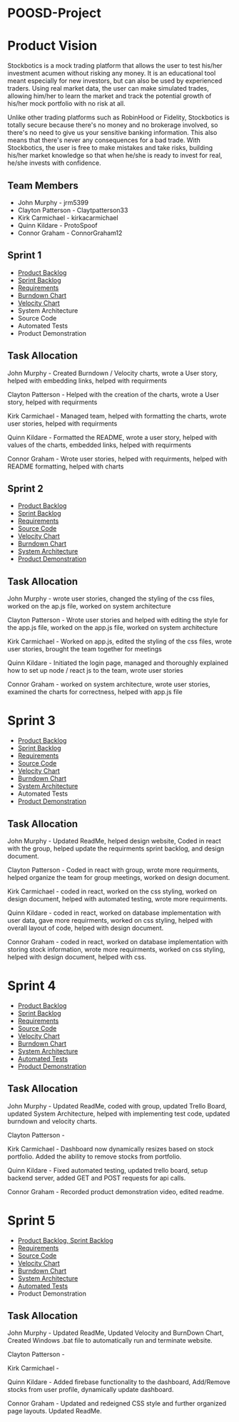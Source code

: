 # POOSD-Project

# Product Vision

Stockbotics is a mock trading platform that allows the user to test his/her investment acumen without risking any money. It is an educational tool meant especially for new investors, but can also be used by experienced traders. Using real market data, the user can make simulated trades, allowing him/her to learn the market and track the potential growth of his/her mock portfolio with no risk at all.

Unlike other trading platforms such as RobinHood or Fidelity, Stockbotics is totally secure because there's no money and no brokerage involved, so there's no need to give us your sensitive banking information. This also means that there's never any consequences for a bad trade. With Stockbotics, the user is free to make mistakes and take risks, building his/her market knowledge so that when he/she is ready to invest for real, he/she invests with confidence.

## Team Members

- John Murphy - jrm5399
- Clayton Patterson - Claytpatterson33
- Kirk Carmichael - kirkacarmichael
- Quinn Kildare - ProtoSpoof
- Connor Graham - ConnorGraham12

## Sprint 1

- [Product Backlog](https://trello.com/b/RJRgVrSx/agile-sprint-board)
- [Sprint Backlog](https://trello.com/b/RJRgVrSx/agile-sprint-board)
- [Requirements](https://github.com/ConnorGraham12/POOSD-Project/blob/main/artifacts/requirements.md)
- [Burndown Chart](https://docs.google.com/document/d/1Itie3xOoOA9WnvhXmk4ETFRvW3EzAeuQq1Tf-AG4t0g/edit?usp=sharing)
- [Velocity Chart](https://docs.google.com/document/d/10O7_zbwDUMULH7CaQvXiZ5Dw8dJtq4CDEzK54hyNN5c/edit?usp=sharing)
- System Architecture
- Source Code
- Automated Tests
- Product Demonstration

## Task Allocation

John Murphy - Created Burndown / Velocity charts, wrote a User story, helped with embedding links, helped with requirments

Clayton Patterson - Helped with the creation of the charts, wrote a User story, helped with requirments

Kirk Carmichael - Managed team, helped with formatting the charts, wrote user stories, helped with requirments

Quinn Kildare - Formatted the README, wrote a user story, helped with values of the charts, embedded links, helped with requirments

Connor Graham - Wrote user stories, helped with requirments, helped with README formatting, helped with charts

## Sprint 2

- [Product Backlog](https://trello.com/b/RJRgVrSx/agile-sprint-board)
- [Sprint Backlog](https://trello.com/b/RJRgVrSx/agile-sprint-board)
- [Requirements](https://github.com/ConnorGraham12/POOSD-Project/blob/main/artifacts/requirements.md)
- [Source Code](https://github.com/ConnorGraham12/POOSD-Project/blob/main/project/src/App.js)
- [Velocity Chart](https://docs.google.com/document/d/10O7_zbwDUMULH7CaQvXiZ5Dw8dJtq4CDEzK54hyNN5c/edit?usp=sharing)
- [Burndown Chart](https://docs.google.com/document/d/1Itie3xOoOA9WnvhXmk4ETFRvW3EzAeuQq1Tf-AG4t0g/edit?usp=sharing)
- [System Architecture](https://github.com/ConnorGraham12/POOSD-Project/blob/main/system-architecture.MD)
- [Product Demonstration](https://www.youtube.com/watch?v=tJH81iP-6PY&ab_channel=ConnorGraham)

## Task Allocation

John Murphy - wrote user stories, changed the styling of the css files, worked on the ap.js file, worked on system architecture

Clayton Patterson - Wrote user stories and helped with editing the style for the app.js file, worked on the app.js file, worked on system architecture

Kirk Carmichael - Worked on app.js, edited the styling of the css files, wrote user stories, brought the team together for meetings

Quinn Kildare - Initiated the login page, managed and thoroughly explained how to set up node / react js to the team, wrote user stories

Connor Graham - worked on system architecture, wrote user stories, examined the charts for correctness, helped with app.js file

# Sprint 3

- [Product Backlog](https://trello.com/b/RJRgVrSx/agile-sprint-board)
- [Sprint Backlog](https://trello.com/b/RJRgVrSx/agile-sprint-board)
- [Requirements](https://github.com/ConnorGraham12/POOSD-Project/blob/main/artifacts/requirements.md)
- [Source Code](https://github.com/ConnorGraham12/POOSD-Project/blob/main/src/App.js)
- [Velocity Chart](https://docs.google.com/document/d/10O7_zbwDUMULH7CaQvXiZ5Dw8dJtq4CDEzK54hyNN5c/edit?usp=sharing)
- [Burndown Chart](https://docs.google.com/document/d/1VlfT0K3VpYwlXfyMWmhx9MUtbrUAaPw4uDyxTlEd4po/edit?usp=sharing)
- [System Architecture](https://github.com/ConnorGraham12/POOSD-Project/blob/main/system-architecture.MD)
- Automated Tests
- [Product Demonstration](https://www.youtube.com/watch?v=bppb0iU8u1g&feature=youtu.be)

## Task Allocation

John Murphy - Updated ReadMe, helped design website, Coded in react with the group, helped update the requirments sprint backlog, and design document.

Clayton Patterson - Coded in react with group, wrote more requirments, helped organize the team for group meetings, worked on design document.

Kirk Carmichael - coded in react, worked on the css styling, worked on design document, helped with automated testing, wrote more requirments.

Quinn Kildare - coded in react, worked on database implementation with user data, gave more requirments, worked on css styling, helped with overall layout of code, helped with design document.

Connor Graham - coded in react, worked on database implementation with storing stock information, wrote more requirments, worked on css styling, helped with design document, helped with css.

# Sprint 4

- [Product Backlog](https://trello.com/b/RJRgVrSx/agile-sprint-board)
- [Sprint Backlog](https://trello.com/b/RJRgVrSx/agile-sprint-board)
- [Requirements](https://github.com/ConnorGraham12/POOSD-Project/blob/main/artifacts/requirements.md)
- [Source Code](https://github.com/ConnorGraham12/POOSD-Project/blob/main/src/App.js)
- [Velocity Chart](https://docs.google.com/document/d/10O7_zbwDUMULH7CaQvXiZ5Dw8dJtq4CDEzK54hyNN5c/edit?usp=sharing)
- [Burndown Chart](https://docs.google.com/document/d/16PJveeuqevQLmC36XJ8_XuKf4OTSVH5c4yPPv18RGF0/edit?usp=sharing)
- [System Architecture](https://github.com/ConnorGraham12/POOSD-Project/blob/main/system-architecture.MD)
- [Automated Tests](https://github.com/ConnorGraham12/POOSD-Project/blob/main/src/App.test.js)
- [Product Demonstration](https://youtu.be/tEyVF-3ARnI)

## Task Allocation

John Murphy - Updated ReadMe, coded with group, updated Trello Board, updated System Architecture, helped with implementing test code, updated burndown and velocity charts.

Clayton Patterson -

Kirk Carmichael - Dashboard now dynamically resizes based on stock portfolio. Added the ability to remove stocks from portfolio.

Quinn Kildare - Fixed automated testing, updated trello board, setup backend server, added GET and POST requests for api calls.

Connor Graham - Recorded product demonstration video, edited readme.

# Sprint 5

- [Product Backlog, Sprint Backlog](https://trello.com/b/RJRgVrSx/agile-sprint-board)
- [Requirements](https://github.com/ConnorGraham12/POOSD-Project/blob/main/artifacts/requirements.md)
- [Source Code](https://github.com/ConnorGraham12/POOSD-Project/tree/main/src)
- [Velocity Chart](https://docs.google.com/document/d/10O7_zbwDUMULH7CaQvXiZ5Dw8dJtq4CDEzK54hyNN5c/edit?usp=sharing)
- [Burndown Chart](https://docs.google.com/document/d/1oTW-vdLHMnkZxa7HZg1x8DkUAS-b3znENmjIXKAASys/edit?usp=sharing)
- [System Architecture](https://github.com/ConnorGraham12/POOSD-Project/blob/main/system-architecture.MD)
- [Automated Tests](https://github.com/ConnorGraham12/POOSD-Project/blob/main/src/App.test.js)
- Product Demonstration

## Task Allocation

John Murphy - Updated ReadMe, Updated Velocity and BurnDown Chart, Created Windows .bat file to automatically run and terminate website.

Clayton Patterson -

Kirk Carmichael -

Quinn Kildare - Added firebase functionality to the dashboard, Add/Remove stocks from user profile, dynamically update dashboard.

Connor Graham - Updated and redeigned CSS style and further organized page layouts. Updated ReadMe. 
